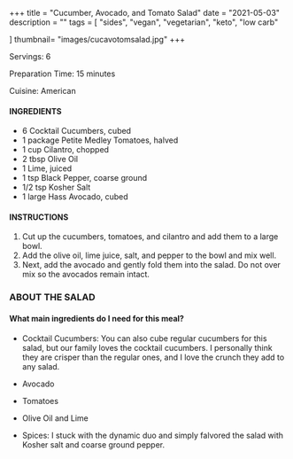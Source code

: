 +++
title = "Cucumber, Avocado, and Tomato Salad"
date = "2021-05-03"
description = ""
tags = [
    "sides",
    "vegan",
    "vegetarian", 
    "keto", 
    "low carb"
    
]
thumbnail= "images/cucavotomsalad.jpg"
+++

Servings: 6 <!--more-->

Preparation Time: 15 minutes

Cuisine: American

#### INGREDIENTS 

* 6 Cocktail Cucumbers, cubed 
* 1 package Petite Medley Tomatoes, halved 
* 1 cup Cilantro, chopped 
* 2 tbsp Olive Oil 
* 1 Lime, juiced 
* 1 tsp Black Pepper, coarse ground 
* 1/2 tsp Kosher Salt
* 1 large Hass Avocado, cubed 

#### INSTRUCTIONS

1. Cut up the cucumbers, tomatoes, and cilantro and add them to a large bowl. 
2. Add the olive oil, lime juice, salt, and pepper to the bowl and mix well. 
3. Next, add the avocado and gently fold them into the salad. Do not over mix so the avocados remain intact.
 
### ABOUT THE SALAD

#### What main ingredients do I need for this meal?

* Cocktail Cucumbers: You can also cube regular cucumbers for this salad, but our family loves the cocktail cucumbers. I personally think they are crisper than the regular ones, and I love the crunch they add to any salad. 

* Avocado 

* Tomatoes

* Olive Oil and Lime 

* Spices: I stuck with the dynamic duo and simply falvored the salad with Kosher salt and coarse ground pepper. 

